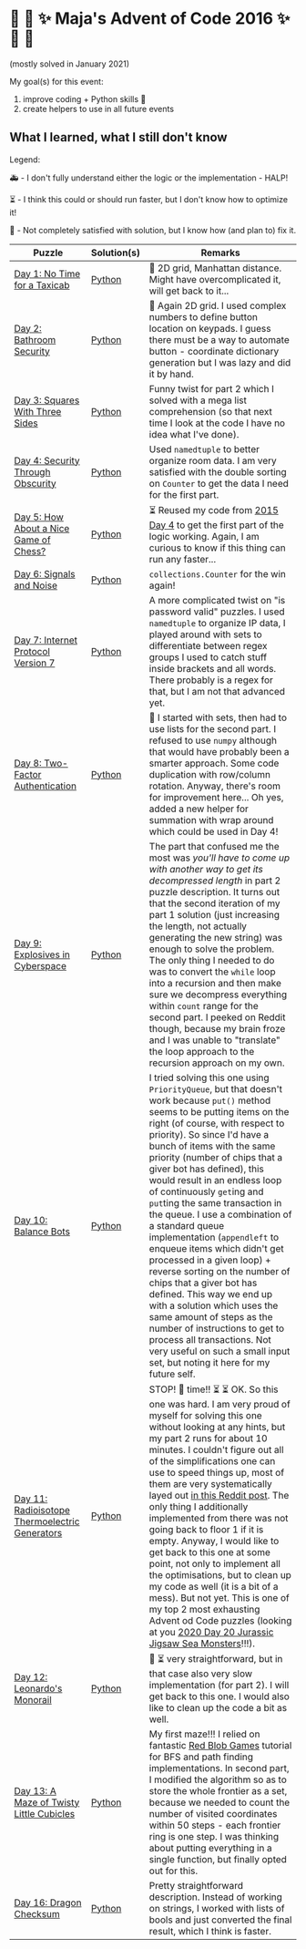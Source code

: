 # :christmas_tree: :snake: :sparkles: Maja's Advent of Code 2016 :sparkles: :snake: :christmas_tree:

(mostly solved in January 2021)

My goal(s) for this event:

1. improve coding + Python skills :snake:
1. create helpers to use in all future events

## What I learned, what I still don't know

Legend:

:ambulance: - I don't fully understand either the logic or the implementation - HALP!

:hourglass_flowing_sand: - I think this could or should run faster, but I don't know how to optimize it!

:hammer: - Not completely satisfied with solution, but I know how (and plan to) fix it.

Puzzle | Solution(s) | Remarks |
---    |---    |----
[Day 1: No Time for a Taxicab](https://adventofcode.com/2016/day/1) | [Python](python/01.py) | :hammer: 2D grid, Manhattan distance. Might have overcomplicated it, will get back to it...
[Day 2: Bathroom Security](https://adventofcode.com/2016/day/2) | [Python](python/02.py) | :hammer: Again 2D grid. I used complex numbers to define button location on keypads. I guess there must be a way to automate button - coordinate dictionary generation but I was lazy and did it by hand.
[Day 3: Squares With Three Sides](https://adventofcode.com/2016/day/3) | [Python](python/03.py) | Funny twist for part 2 which I solved with a mega list comprehension (so that next time I look at the code I have no idea what I've done).
[Day 4: Security Through Obscurity](https://adventofcode.com/2016/day/4) | [Python](python/04.py) | Used `namedtuple` to better organize room data. I am very satisfied with the double sorting on `Counter` to get the data I need for the first part.
[Day 5: How About a Nice Game of Chess?](https://adventofcode.com/2016/day/5) | [Python](python/05.py) | :hourglass_flowing_sand: Reused my code from [2015 Day 4](https://adventofcode.com/2015/day/4) to get the first part of the logic working. Again, I am curious to know if this thing can run any faster...
[Day 6: Signals and Noise](https://adventofcode.com/2016/day/6) | [Python](python/06.py) | `collections.Counter` for the win again!
[Day 7: Internet Protocol Version 7](https://adventofcode.com/2016/day/7) | [Python](python/07.py) | A more complicated twist on "is password valid" puzzles. I used `namedtuple` to organize IP data, I played around with sets to differentiate between regex groups I used to catch stuff inside brackets and all words. There probably is a regex for that, but I am not that advanced yet.
[Day 8: Two-Factor Authentication](https://adventofcode.com/2016/day/8) | [Python](python/08.py) | :hammer: I started with sets, then had to use lists for the second part. I refused to use `numpy` although that would have probably been a smarter approach. Some code duplication with row/column rotation. Anyway, there's room for improvement here... Oh yes, added a new helper for summation with wrap around which could be used in Day 4!
[Day 9: Explosives in Cyberspace](https://adventofcode.com/2016/day/9) | [Python](python/09.py) | The part that confused me the most was _you'll have to come up with another way to get its decompressed length_ in part 2 puzzle description. It turns out that the second iteration of my part 1 solution (just increasing the length, not actually generating the new string) was enough to solve the problem. The only thing I needed to do was to convert the `while` loop into a recursion and then make sure we decompress everything within `count` range for the second part. I peeked on Reddit though, because my brain froze and I was unable to "translate" the loop approach to the recursion approach on my own.
[Day 10: Balance Bots](https://adventofcode.com/2016/day/10) | [Python](python/10.py) | I tried solving this one using `PriorityQueue`, but that doesn't work because `put()` method seems to be putting items on the right (of course, with respect to priority). So since I'd have a bunch of items with the same priority (number of chips that a giver bot has defined), this would result in an endless loop of continuously `get`ing and `put`ting the same transaction in the queue. I use a combination of a standard queue implementation (`appendleft` to enqueue items which didn't get processed in a given loop) + reverse sorting on the number of chips that a giver bot has defined. This way we end up with a solution which uses the same amount of steps as the number of instructions to get to process all transactions. Not very useful on such a small input set, but noting it here for my future self.
[Day 11: Radioisotope Thermoelectric Generators](https://adventofcode.com/2016/day/11) | [Python](python/11.py) | STOP! :hammer: time!! :hourglass_flowing_sand: :hourglass_flowing_sand: OK. So this one was hard. I am very proud of myself for solving this one without looking at any hints, but my part 2 runs for about 10 minutes. I couldn't figure out all of the simplifications one can use to speed things up, most of them are very systematically layed out [in this Reddit post](https://www.reddit.com/r/adventofcode/comments/5hoia9/2016_day_11_solutions/db1v1ws/?utm_source=reddit&utm_medium=web2x&context=3). The only thing I additionally implemented from there was not going back to floor 1 if it is empty. Anyway, I would like to get back to this one at some point, not only to implement all the optimisations, but to clean up my code as well (it is a bit of a mess). But not yet. This is one of my top 2 most exhausting Advent od Code puzzles (looking at you [2020 Day 20 Jurassic Jigsaw Sea Monsters](https://adventofcode.com/2020/day/20)!!!).
[Day 12: Leonardo's Monorail](https://adventofcode.com/2016/day/12) | [Python](python/12.py) | :hammer: :hourglass_flowing_sand: very straightforward, but in that case also very slow implementation (for part 2). I will get back to this one. I would also like to clean up the code a bit as well.
[Day 13: A Maze of Twisty Little Cubicles](https://adventofcode.com/2016/day/13) | [Python](python/13.py) | My first maze!!! I relied on fantastic [Red Blob Games](https://www.redblobgames.com/pathfinding/a-star/introduction.html) tutorial for BFS and path finding implementations. In second part, I modified the algorithm so as to store the whole frontier as a set, because we needed to count the number of visited coordinates within 50 steps - each frontier ring is one step. I was thinking about putting everything in a single function, but finally opted out for this.
[Day 16: Dragon Checksum](https://adventofcode.com/2016/day/16) | [Python](python/16.py) | Pretty straightforward description. Instead of working on strings, I worked with lists of bools and just converted the final result, which I think is faster.
